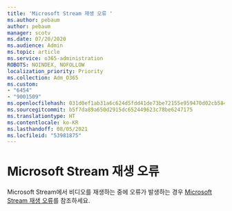 ```yaml
---
title: 'Microsoft Stream 재생 오류 '
ms.author: pebaum
author: pebaum
manager: scotv
ms.date: 07/20/2020
ms.audience: Admin
ms.topic: article
ms.service: o365-administration
ROBOTS: NOINDEX, NOFOLLOW
localization_priority: Priority
ms.collection: Adm_O365
ms.custom:
- "6454"
- "9001509"
ms.openlocfilehash: 031d0ef1ab31a6c624d5fdd41de73be72155e959470d02cb5842266576e1223f
ms.sourcegitcommit: b5f7da89a650d2915dc652449623c78be6247175
ms.translationtype: HT
ms.contentlocale: ko-KR
ms.lasthandoff: 08/05/2021
ms.locfileid: "53981875"
---
```

# <a name="microsoft-stream-playback-errors"></a>Microsoft Stream 재생 오류

Microsoft Stream에서 비디오를 재생하는 중에 오류가 발생하는 경우 [Microsoft Stream 재생 오류](https://docs.microsoft.com/stream/portal-understanding-playback-errors)를 참조하세요.